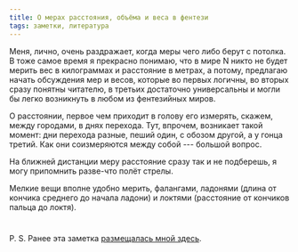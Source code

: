 ```yaml
---
title: О мерах расстояния, объёма и веса в фентези
tags: заметки, литература
---
```

Меня, лично, очень раздражает, когда меры чего либо берут с потолка. В тоже
самое время я прекрасно понимаю, что в мире N никто не будет мерить вес в
килограммах и расстояние в метрах, а потому, предлагаю начать обсуждения мер и
весов, которые во первых логичны, во вторых сразу понятны читателю, в третьих
достаточно универсальны и могли бы легко возникнуть в любом из фентезийных миров.

О расстоянии, первое чем приходит в голову его измерять, скажем, между городами,
в днях перехода. Тут, впрочем, возникает такой момент: дни перехода разные,
пеший один, с обозом другой, а у гонца третий. Как они соизмеряются между собой
--- большой вопрос.

На ближней дистанции меру расстояние сразу так и не подберешь, я могу припомнить
разве-что полёт стрелы.

Мелкие вещи вполне удобно мерить, фалангами, ладонями (длина от кончика среднего до начала ладони) и локтями (расстояние от кончиков пальца до локтя).

#

P. S. Ранее эта заметка <a href="http://fanfics.me/message123575" target="_blank">размещалась мной здесь</a>.
